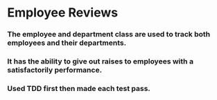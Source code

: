 # Employee Reviews

### The employee and department class are used to track both employees and their departments.
### It has the ability to give out raises to employees with a satisfactorily performance.

### Used TDD first then made each test pass.
